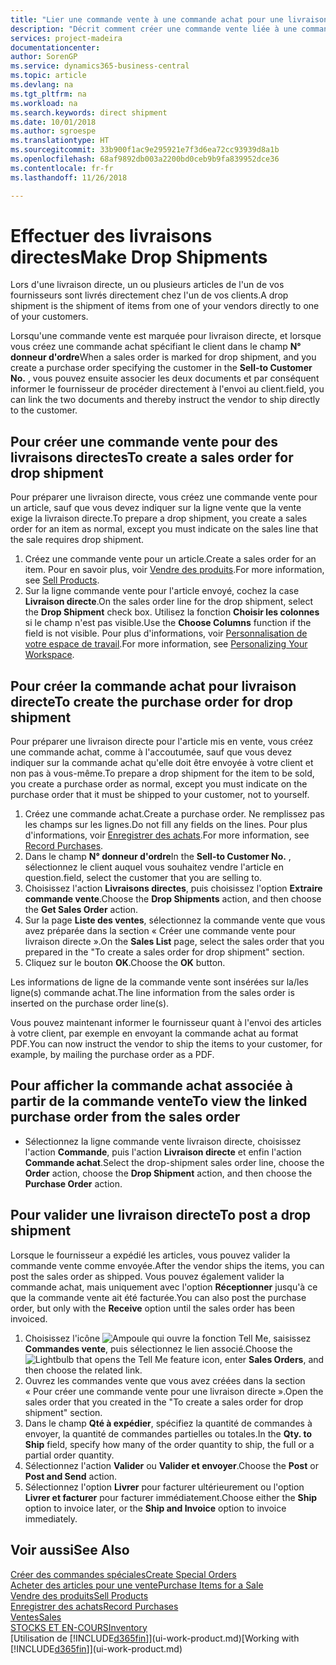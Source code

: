 ```yaml
---
title: "Lier une commande vente à une commande achat pour une livraison directe | Microsoft Docs"
description: "Décrit comment créer une commande vente liée à une commande achat pour permettre la livraison directe du fournisseur au client."
services: project-madeira
documentationcenter: 
author: SorenGP
ms.service: dynamics365-business-central
ms.topic: article
ms.devlang: na
ms.tgt_pltfrm: na
ms.workload: na
ms.search.keywords: direct shipment
ms.date: 10/01/2018
ms.author: sgroespe
ms.translationtype: HT
ms.sourcegitcommit: 33b900f1ac9e295921e7f3d6ea72cc93939d8a1b
ms.openlocfilehash: 68af9892db003a2200bd0ceb9b9fa839952dce36
ms.contentlocale: fr-fr
ms.lasthandoff: 11/26/2018

---
```

# <a name="make-drop-shipments"></a><span data-ttu-id="95d38-103">Effectuer des livraisons directes</span><span class="sxs-lookup"><span data-stu-id="95d38-103">Make Drop Shipments</span></span>
<span data-ttu-id="95d38-104">Lors d'une livraison directe, un ou plusieurs articles de l'un de vos fournisseurs sont livrés directement chez l'un de vos clients.</span><span class="sxs-lookup"><span data-stu-id="95d38-104">A drop shipment is the shipment of items from one of your vendors directly to one of your customers.</span></span>

<span data-ttu-id="95d38-105">Lorsqu'une commande vente est marquée pour livraison directe, et lorsque vous créez une commande achat spécifiant le client dans le champ **N° donneur d'ordre**</span><span class="sxs-lookup"><span data-stu-id="95d38-105">When a sales order is marked for drop shipment, and you create a purchase order specifying the customer in the **Sell-to Customer No.**</span></span> <span data-ttu-id="95d38-106">, vous pouvez ensuite associer les deux documents et par conséquent informer le fournisseur de procéder directement à l'envoi au client.</span><span class="sxs-lookup"><span data-stu-id="95d38-106">field, you can link the two documents and thereby instruct the vendor to ship directly to the customer.</span></span>

## <a name="to-create-a-sales-order-for-drop-shipment"></a><span data-ttu-id="95d38-107">Pour créer une commande vente pour des livraisons directes</span><span class="sxs-lookup"><span data-stu-id="95d38-107">To create a sales order for drop shipment</span></span>
<span data-ttu-id="95d38-108">Pour préparer une livraison directe, vous créez une commande vente pour un article, sauf que vous devez indiquer sur la ligne vente que la vente exige la livraison directe.</span><span class="sxs-lookup"><span data-stu-id="95d38-108">To prepare a drop shipment, you create a sales order for an item as normal, except you must indicate on the sales line that the sale requires drop shipment.</span></span>

1. <span data-ttu-id="95d38-109">Créez une commande vente pour un article.</span><span class="sxs-lookup"><span data-stu-id="95d38-109">Create a sales order for an item.</span></span> <span data-ttu-id="95d38-110">Pour en savoir plus, voir [Vendre des produits](sales-how-sell-products.md).</span><span class="sxs-lookup"><span data-stu-id="95d38-110">For more information, see [Sell Products](sales-how-sell-products.md).</span></span>
2. <span data-ttu-id="95d38-111">Sur la ligne commande vente pour l'article envoyé, cochez la case **Livraison directe**.</span><span class="sxs-lookup"><span data-stu-id="95d38-111">On the sales order line for the drop shipment, select the **Drop Shipment** check box.</span></span> <span data-ttu-id="95d38-112">Utilisez la fonction **Choisir les colonnes** si le champ n'est pas visible.</span><span class="sxs-lookup"><span data-stu-id="95d38-112">Use the **Choose Columns** function if the field is not visible.</span></span> <span data-ttu-id="95d38-113">Pour plus d'informations, voir [Personnalisation de votre espace de travail](ui-personalization-user.md).</span><span class="sxs-lookup"><span data-stu-id="95d38-113">For more information, see [Personalizing Your Workspace](ui-personalization-user.md).</span></span>

## <a name="to-create-the-purchase-order-for-drop-shipment"></a><span data-ttu-id="95d38-114">Pour créer la commande achat pour livraison directe</span><span class="sxs-lookup"><span data-stu-id="95d38-114">To create the purchase order for drop shipment</span></span>
<span data-ttu-id="95d38-115">Pour préparer une livraison directe pour l'article mis en vente, vous créez une commande achat, comme à l'accoutumée, sauf que vous devez indiquer sur la commande achat qu'elle doit être envoyée à votre client et non pas à vous-même.</span><span class="sxs-lookup"><span data-stu-id="95d38-115">To prepare a drop shipment for the item to be sold, you create a purchase order as normal, except you must indicate on the purchase order that it must be shipped to your customer, not to yourself.</span></span>

1. <span data-ttu-id="95d38-116">Créez une commande achat.</span><span class="sxs-lookup"><span data-stu-id="95d38-116">Create a purchase order.</span></span> <span data-ttu-id="95d38-117">Ne remplissez pas les champs sur les lignes.</span><span class="sxs-lookup"><span data-stu-id="95d38-117">Do not fill any fields on the lines.</span></span> <span data-ttu-id="95d38-118">Pour plus d'informations, voir [Enregistrer des achats](purchasing-how-record-purchases.md).</span><span class="sxs-lookup"><span data-stu-id="95d38-118">For more information, see [Record Purchases](purchasing-how-record-purchases.md).</span></span>
2. <span data-ttu-id="95d38-119">Dans le champ **N° donneur d'ordre**</span><span class="sxs-lookup"><span data-stu-id="95d38-119">In the **Sell-to Customer No.**</span></span> <span data-ttu-id="95d38-120">, sélectionnez le client auquel vous souhaitez vendre l'article en question.</span><span class="sxs-lookup"><span data-stu-id="95d38-120">field, select the customer that you are selling to.</span></span>
3. <span data-ttu-id="95d38-121">Choisissez l'action **Livraisons directes**, puis choisissez l'option **Extraire commande vente**.</span><span class="sxs-lookup"><span data-stu-id="95d38-121">Choose the **Drop Shipments** action, and then choose the **Get Sales Order** action.</span></span>
4. <span data-ttu-id="95d38-122">Sur la page **Liste des ventes**, sélectionnez la commande vente que vous avez préparée dans la section « Créer une commande vente pour livraison directe ».</span><span class="sxs-lookup"><span data-stu-id="95d38-122">On the **Sales List** page, select the sales order that you prepared in the "To create a sales order for drop shipment" section.</span></span>
5. <span data-ttu-id="95d38-123">Cliquez sur le bouton **OK**.</span><span class="sxs-lookup"><span data-stu-id="95d38-123">Choose the **OK** button.</span></span>

<span data-ttu-id="95d38-124">Les informations de ligne de la commande vente sont insérées sur la/les ligne(s) commande achat.</span><span class="sxs-lookup"><span data-stu-id="95d38-124">The line information from the sales order is inserted on the purchase order line(s).</span></span>

<span data-ttu-id="95d38-125">Vous pouvez maintenant informer le fournisseur quant à l'envoi des articles à votre client, par exemple en envoyant la commande achat au format PDF.</span><span class="sxs-lookup"><span data-stu-id="95d38-125">You can now instruct the vendor to ship the items to your customer, for example, by mailing the purchase order as a PDF.</span></span>     

## <a name="to-view-the-linked-purchase-order-from-the-sales-order"></a><span data-ttu-id="95d38-126">Pour afficher la commande achat associée à partir de la commande vente</span><span class="sxs-lookup"><span data-stu-id="95d38-126">To view the linked purchase order from the sales order</span></span>
* <span data-ttu-id="95d38-127">Sélectionnez la ligne commande vente livraison directe, choisissez l'action **Commande**, puis l'action **Livraison directe** et enfin l'action **Commande achat**.</span><span class="sxs-lookup"><span data-stu-id="95d38-127">Select the drop-shipment sales order line, choose the **Order** action, choose the **Drop Shipment** action, and then choose the **Purchase Order** action.</span></span>

## <a name="to-post-a-drop-shipment"></a><span data-ttu-id="95d38-128">Pour valider une livraison directe</span><span class="sxs-lookup"><span data-stu-id="95d38-128">To post a drop shipment</span></span>
<span data-ttu-id="95d38-129">Lorsque le fournisseur a expédié les articles, vous pouvez valider la commande vente comme envoyée.</span><span class="sxs-lookup"><span data-stu-id="95d38-129">After the vendor ships the items, you can post the sales order as shipped.</span></span> <span data-ttu-id="95d38-130">Vous pouvez également valider la commande achat, mais uniquement avec l'option **Réceptionner** jusqu'à ce que la commande vente ait été facturée.</span><span class="sxs-lookup"><span data-stu-id="95d38-130">You can also post the purchase order, but only with the **Receive** option until the sales order has been invoiced.</span></span>

1. <span data-ttu-id="95d38-131">Choisissez l'icône ![Ampoule qui ouvre la fonction Tell Me](media/ui-search/search_small.png "Dites-moi ce que vous voulez faire"), saisissez **Commandes vente**, puis sélectionnez le lien associé.</span><span class="sxs-lookup"><span data-stu-id="95d38-131">Choose the ![Lightbulb that opens the Tell Me feature](media/ui-search/search_small.png "Tell me what you want to do") icon, enter **Sales Orders**, and then choose the related link.</span></span>
2. <span data-ttu-id="95d38-132">Ouvrez les commandes vente que vous avez créées dans la section « Pour créer une commande vente pour une livraison directe ».</span><span class="sxs-lookup"><span data-stu-id="95d38-132">Open the sales order that you created in the "To create a sales order for drop shipment" section.</span></span>
3. <span data-ttu-id="95d38-133">Dans le champ **Qté à expédier**, spécifiez la quantité de commandes à envoyer, la quantité de commandes partielles ou totales.</span><span class="sxs-lookup"><span data-stu-id="95d38-133">In the **Qty. to Ship** field, specify how many of the order quantity to ship, the full or a partial order quantity.</span></span>
4. <span data-ttu-id="95d38-134">Sélectionnez l'action **Valider** ou **Valider et envoyer**.</span><span class="sxs-lookup"><span data-stu-id="95d38-134">Choose the **Post** or **Post and Send** action.</span></span>
5. <span data-ttu-id="95d38-135">Sélectionnez l'option **Livrer** pour facturer ultérieurement ou l'option **Livrer et facturer** pour facturer immédiatement.</span><span class="sxs-lookup"><span data-stu-id="95d38-135">Choose either the **Ship** option to invoice later, or the **Ship and Invoice** option to invoice immediately.</span></span>

## <a name="see-also"></a><span data-ttu-id="95d38-136">Voir aussi</span><span class="sxs-lookup"><span data-stu-id="95d38-136">See Also</span></span>
[<span data-ttu-id="95d38-137">Créer des commandes spéciales</span><span class="sxs-lookup"><span data-stu-id="95d38-137">Create Special Orders</span></span>](sales-how-to-create-special-orders.md)  
[<span data-ttu-id="95d38-138">Acheter des articles pour une vente</span><span class="sxs-lookup"><span data-stu-id="95d38-138">Purchase Items for a Sale</span></span>](purchasing-how-purchase-products-sale.md)  
[<span data-ttu-id="95d38-139">Vendre des produits</span><span class="sxs-lookup"><span data-stu-id="95d38-139">Sell Products</span></span>](sales-how-sell-products.md)  
[<span data-ttu-id="95d38-140">Enregistrer des achats</span><span class="sxs-lookup"><span data-stu-id="95d38-140">Record Purchases</span></span>](purchasing-how-record-purchases.md)  
[<span data-ttu-id="95d38-141">Ventes</span><span class="sxs-lookup"><span data-stu-id="95d38-141">Sales</span></span>](sales-manage-sales.md)  
[<span data-ttu-id="95d38-142">STOCKS ET EN-COURS</span><span class="sxs-lookup"><span data-stu-id="95d38-142">Inventory</span></span>](inventory-manage-inventory.md)  
<span data-ttu-id="95d38-143">[Utilisation de [!INCLUDE[d365fin](includes/d365fin_md.md)]](ui-work-product.md)</span><span class="sxs-lookup"><span data-stu-id="95d38-143">[Working with [!INCLUDE[d365fin](includes/d365fin_md.md)]](ui-work-product.md)</span></span>

